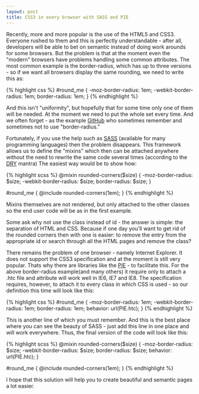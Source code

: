 ```yaml
---
layout: post
title: CSS3 in every browser with SASS and PIE
---
```


Recently, more and more popular is the use of the HTML5 and CSS3. Everyone rushed to them and this is perfectly understandable - after all, developers will be able to bet on semantic instead of doing work arounds for some browsers. But the problem is that at the moment even the "modern" browsers have problems handling some common attributes. The most common example is the border-radius, which has up to three versions - so if we want all browsers display the same rounding, we need to write this as:

{% highlight css %}
#round_me {
  -moz-border-radius: 1em;
  -webkit-border-radius: 1em;
  border-radius: 1em;
}
{% endhighlight %}

And this isn't "uniformity", but hopefully that for some time only one of them will be needed. At the moment we need to put the whole set every time. And we often forget - as the example [GitHub](http://github.com) who sometimes remember and sometimes not to use "border-radius."

Fortunately, if you use the help such as [SASS](http://sass-lang.com) (available for many programming languages) then the problem disappears. This framework allows us to define the "mixins" which then can be attached anywhere without the need to rewrite the same code several times (according to the [DRY](http://en.wikipedia.org/wiki/Don't_repeat_yourself) mantra) The easiest way would be to show how:

{% highlight scss %}
@mixin rounded-corners($size) {
  -moz-border-radius: $size;
  -webkit-border-radius: $size;
  border-radius: $size;
}

#round_me {
  @include rounded-corners(1em);
}
{% endhighlight %}

Mixins themselves are not rendered, but only attached to the other classes so the end user code will be as in the first example.

Some ask why not use the class instead of id - the answer is simple: the separation of HTML and CSS. Because if one day you'll want to get rid of the rounded corners then with one is easier: to remove the entry from the appropriate id or search through all the HTML pages and remove the class?

There remains the problem of one browser - namely Internet Explorer. It does not support the CSS3 specification and at the moment is still very popular. Thats why there are libraries like the [PIE](http://css3pie.com) - to facilitate this. For the above border-radius example(and many others) it require only to attach a .htc file and attribute will work well in IE6, IE7 and IE8. The specification requires, however, to attach it to every class in which CSS is used - so our definition this time will look like this:

{% highlight css %}
#round_me {
  -moz-border-radius: 1em;
  -webkit-border-radius: 1em;
  border-radius: 1em;
  behavior: url(PIE.htc);
}
{% endhighlight %}

This is another line of which you must remember. And this is the best place where you can see the beauty of SASS - just add this line in one place and will work everywhere. Thus, the final version of the code will look like this:

{% highlight scss %}
@mixin rounded-corners($size) {
  -moz-border-radius: $size;
  -webkit-border-radius: $size;
  border-radius: $size;
  behavior: url(PIE.htc);
}

#round_me {
  @include rounded-corners(1em);
}
{% endhighlight %}

I hope that this solution will help you to create beautiful and semantic pages a lot easier.
